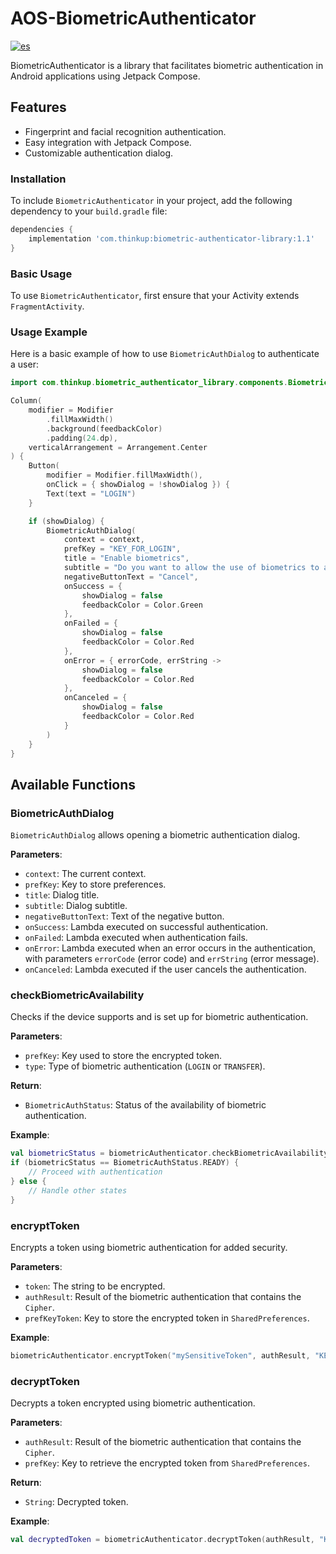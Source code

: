 
# AOS-BiometricAuthenticator
[![es](https://img.shields.io/badge/lang-es-yellow.svg)](https://github.com/thinkupsoft/AOS-BiometricAuthenticator/README.es.md)

BiometricAuthenticator is a library that facilitates biometric authentication in Android applications using Jetpack Compose.

## Features
- Fingerprint and facial recognition authentication.
- Easy integration with Jetpack Compose.
- Customizable authentication dialog.

### Installation
To include `BiometricAuthenticator` in your project, add the following dependency to your `build.gradle` file:
```groovy
dependencies {
    implementation 'com.thinkup:biometric-authenticator-library:1.1'
}
```

### Basic Usage
To use `BiometricAuthenticator`, first ensure that your Activity extends `FragmentActivity`.

### Usage Example
Here is a basic example of how to use `BiometricAuthDialog` to authenticate a user:
```kotlin
import com.thinkup.biometric_authenticator_library.components.BiometricAuthDialog

Column(
    modifier = Modifier
        .fillMaxWidth()
        .background(feedbackColor)
        .padding(24.dp),
    verticalArrangement = Arrangement.Center
) {
    Button(
        modifier = Modifier.fillMaxWidth(),
        onClick = { showDialog = !showDialog }) {
        Text(text = "LOGIN")
    }

    if (showDialog) {
        BiometricAuthDialog(
            context = context,
            prefKey = "KEY_FOR_LOGIN",
            title = "Enable biometrics",
            subtitle = "Do you want to allow the use of biometrics to access?",
            negativeButtonText = "Cancel",
            onSuccess = {
                showDialog = false
                feedbackColor = Color.Green
            },
            onFailed = {
                showDialog = false
                feedbackColor = Color.Red
            },
            onError = { errorCode, errString ->
                showDialog = false
                feedbackColor = Color.Red
            },
            onCanceled = {
                showDialog = false
                feedbackColor = Color.Red
            }
        )
    }
}
```

## Available Functions

### BiometricAuthDialog

`BiometricAuthDialog` allows opening a biometric authentication dialog.

**Parameters**:
- `context`: The current context.
- `prefKey`: Key to store preferences.
- `title`: Dialog title.
- `subtitle`: Dialog subtitle.
- `negativeButtonText`: Text of the negative button.
- `onSuccess`: Lambda executed on successful authentication.
- `onFailed`: Lambda executed when authentication fails.
- `onError`: Lambda executed when an error occurs in the authentication, with parameters `errorCode` (error code) and `errString` (error message).
- `onCanceled`: Lambda executed if the user cancels the authentication.

### checkBiometricAvailability

Checks if the device supports and is set up for biometric authentication.

**Parameters**:
- `prefKey`: Key used to store the encrypted token.
- `type`: Type of biometric authentication (`LOGIN` or `TRANSFER`).

**Return**:
- `BiometricAuthStatus`: Status of the availability of biometric authentication.

**Example**:
```kotlin
val biometricStatus = biometricAuthenticator.checkBiometricAvailability("KEY_FOR_LOGIN", BiometricType.LOGIN)
if (biometricStatus == BiometricAuthStatus.READY) {
    // Proceed with authentication
} else {
    // Handle other states
}
```

### encryptToken

Encrypts a token using biometric authentication for added security.

**Parameters**:
- `token`: The string to be encrypted.
- `authResult`: Result of the biometric authentication that contains the `Cipher`.
- `prefKeyToken`: Key to store the encrypted token in `SharedPreferences`.

**Example**:
```kotlin
biometricAuthenticator.encryptToken("mySensitiveToken", authResult, "KEY_FOR_LOGIN")
```

### decryptToken

Decrypts a token encrypted using biometric authentication.

**Parameters**:
- `authResult`: Result of the biometric authentication that contains the `Cipher`.
- `prefKey`: Key to retrieve the encrypted token from `SharedPreferences`.

**Return**:
- `String`: Decrypted token.

**Example**:
```kotlin
val decryptedToken = biometricAuthenticator.decryptToken(authResult, "KEY_FOR_LOGIN")
```
